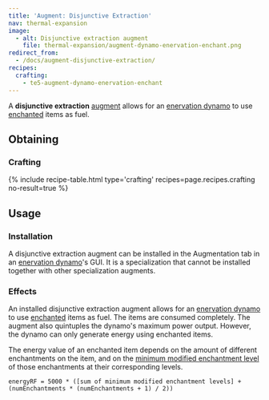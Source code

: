 ```yaml
---
title: 'Augment: Disjunctive Extraction'
nav: thermal-expansion
image:
  - alt: Disjunctive extraction augment
    file: thermal-expansion/augment-dynamo-enervation-enchant.png
redirect_from:
  - /docs/augment-disjunctive-extraction/
recipes:
  crafting:
    - te5-augment-dynamo-enervation-enchant
---
```


A **disjunctive extraction** [augment](/docs/thermal-expansion/augments/) allows for an
[enervation dynamo](/docs/thermal-expansion/enervation-dynamo/) to use
[enchanted](https://minecraft.gamepedia.com/Enchanting) items as fuel.


Obtaining
---------

### Crafting
{% include recipe-table.html type='crafting' recipes=page.recipes.crafting no-result=true %}


Usage
-----

### Installation
A disjunctive extraction augment can be installed in the Augmentation tab in an
[enervation dynamo](/docs/thermal-expansion/enervation-dynamo/)'s GUI. It is a specialization that
cannot be installed together with other specialization augments.

### Effects
An installed disjunctive extraction augment allows for an [enervation
dynamo](/docs/thermal-expansion/enervation-dynamo/) to use
[enchanted](https://minecraft.gamepedia.com/Enchanting) items as fuel. The items
are consumed completely. The augment also quintuples the dynamo's maximum power
output. However, the dynamo can only generate energy using enchanted items.

The energy value of an enchanted item depends on the amount of different
enchantments on the item, and on the [minimum modified enchantment
level](https://minecraft.gamepedia.com/Enchanting/Levels) of those enchantments
at their corresponding levels.

    energyRF = 5000 * ([sum of minimum modified enchantment levels] + (numEnchantments * (numEnchantments + 1) / 2))

